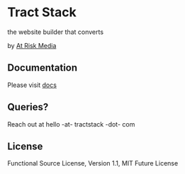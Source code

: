 # Tract Stack

the website builder that converts

by [At Risk Media](https://atriskmedia.com)

## Documentation

Please visit [docs](https://tractstack.org)

## Queries?

Reach out at hello -at- tractstack -dot- com

## License

Functional Source License, Version 1.1, MIT Future License
